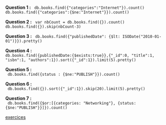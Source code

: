 
**Question 1 :** ``` 
            db.books.find({"categories":"Internet"}).count()
               db.books.find({"categories":{$ne:"Internet"}}).count() ```
             
**Question 2 :** ``` 
           var nbCount = db.books.find({}).count()
             db.books.find({}).skip(nbCount-3) ```
             
**Question 3 :** 
           ``` 
           db.books.find({"publishedDate": {$lt: ISODate("2010-01-01")}}).pretty() ```

**Question 4 :**  
            ```
            db.books.find({publishedDate:{$exists:true}},{"_id":0, "title":1, "isbn":1, "authors":1}).sort({"_id":1}).limit(5).pretty()               
            ```

**Question 5 :**  
                 ``` 
                      db.books.find({status : {$ne:"PUBLISH"}}).count()
                                                                         ```

**Question 6 :**  
                  ``` 
                     db.books.find({}).sort({"_id":1}).skip(20).limit(5).pretty()
                                                                                 ```

**Question 7 :**  
                  ``` 
                  db.books.find({$or:[{categories: "Networking"}, {status:{$ne:"PUBLISH"}}]}).count() ```

[exercices](https://github.com/CollegeBoreal/INF1069-201-18H-02/blob/master/Semaine03/exercices.md)

